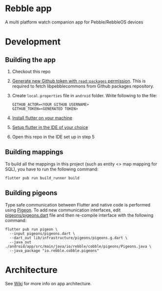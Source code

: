 # Rebble app

A multi platform watch companion app for Pebble/RebbleOS devices

# Development

## Building the app
1. Checkout this repo
2. [Generate new Github token with `read:packages` permission](https://github.com/settings/tokens). This is required to fetch libpebblecommons from Github packages repository.
3. Create `local.properties` file in `android` folder. Write following to the file:

    ```
    GITHUB_ACTOR=<YOUR GITHUB USERNAME>
    GITHUB_TOKEN=<GENERATED TOKEN>
    ```

4. [Install flutter on your machine](https://flutter.dev/docs/get-started/install)
5. [Setup flutter in the IDE of your choice](https://flutter.dev/docs/get-started/editor)
6. Open this repo in the IDE set up in step 5

## Building mappings

To build all the mappings in this project (such as entity <> map mapping for SQL), you have to
run the following command:

`flutter pub run build_runner build`

## Building pigeons

Type safe communication between Flutter and native code is performed 
using [Pigeon](https://pub.dev/packages/pigeon). To add new communication interfaces, edit
[pigeons/pigeons.dart](pigeons/pigeons.dart) file and then re-compile interface
with the following command:

```
flutter pub run pigeon \
  --input pigeons/pigeons.dart \
  --dart_out lib/infrastructure/pigeons/pigeons.g.dart \
  --java_out ./android/app/src/main/java/io/rebble/cobble/pigeons/Pigeons.java \
  --java_package "io.rebble.cobble.pigeons"
```

# Architecture

See [Wiki](https://github.com/pebble-dev/mobile-app/wiki) for more info on app architecture.